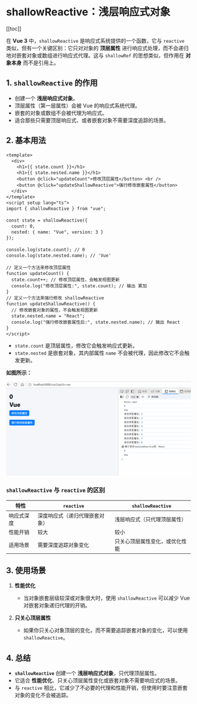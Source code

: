 # shallowReactive：浅层响应式对象

[[toc]]

在 **Vue 3** 中，`shallowReactive` 是响应式系统提供的一个函数，它与 `reactive` 类似，但有一个关键区别：它只对对象的 **顶层属性** 进行响应式处理，而不会递归地对嵌套对象或数组进行响应式代理。这与 `shallowRef` 的思想类似，但作用在 **对象本身** 而不是引用上。

## 1. `shallowReactive` 的作用

- 创建一个 **浅层响应式对象**。
- 顶层属性（第一层属性）会被 Vue 的响应式系统代理。
- 嵌套的对象或数组不会被代理为响应式。
- 适合那些只需要顶层响应式、或者嵌套对象不需要深度追踪的场景。

## 2. 基本用法

```vue
<template>
  <div>
    <h1>{{ state.count }}</h1>
    <h1>{{ state.nested.name }}</h1>
    <button @click="updateCount">修改顶层属性</button> <br />
    <button @click="updateShallowReactive">强行修改嵌套属性</button>
  </div>
</template>
<script setup lang="ts">
import { shallowReactive } from "vue";

const state = shallowReactive({
  count: 0,
  nested: { name: "Vue", version: 3 }
});

console.log(state.count); // 0
console.log(state.nested.name); // 'Vue'

// 定义一个方法来修改顶层属性
function updateCount() {
  state.count++; // 修改顶层属性，会触发视图更新
  console.log("修改顶层属性:", state.count); // 输出 累加
}
// 定义一个方法来强行修改 shallowReactive
function updateShallowReactive() {
  // 修改嵌套对象的属性，不会触发视图更新
  state.nested.name = "React";
  console.log("强行修改嵌套属性后:", state.nested.name); // 输出 React
}
</script>
```

- `state.count` 是顶层属性，修改它会触发响应式更新。
- `state.nested` 是嵌套对象，其内部属性 `name` 不会被代理，因此修改它不会触发更新。

**如图所示：**

![shallowReactive](../images/shallowReactive-1.gif)

### **`shallowReactive` 与 `reactive` 的区别**

| 特性       | `reactive`                     | `shallowReactive`              |
| ---------- | ------------------------------ | ------------------------------ |
| 响应式深度 | 深度响应式（递归代理嵌套对象） | 浅层响应式（只代理顶层属性）   |
| 性能开销   | 较大                           | 较小                           |
| 适用场景   | 需要深度追踪对象变化           | 只关心顶层属性变化，或优化性能 |

## 3. 使用场景

1. **性能优化**

   - 当对象嵌套层级较深或对象很大时，使用 `shallowReactive` 可以减少 Vue 对嵌套对象递归代理的开销。

2. **只关心顶层属性**

   - 如果你只关心对象顶层的变化，而不需要追踪嵌套对象的变化，可以使用 `shallowReactive`。

## 4. 总结

- **`shallowReactive`** 创建一个 **浅层响应式对象**，只代理顶层属性。
- 它适合 **性能优化**、只关心顶层属性变化或嵌套对象不需要响应式的场景。
- 与 `reactive` 相比，它减少了不必要的代理和性能开销，但使用时要注意嵌套对象的变化不会被追踪。
